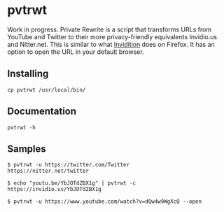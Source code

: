 # pvtrwt

Work in progress.
Private Rewrite is a script that transforms URLs from YouTube and Twitter to their more privacy-friendly equivalents Invidio.us and Nitter.net. This is similar to what [Invidition](https://addons.mozilla.org/en-US/firefox/addon/invidition/) does on Firefox. It has an option to open the URL in your default browser.

## Installing

```shell
cp pvtrwt /usr/local/bin/
```

## Documentation

```shell
pvtrwt -h
```

## Samples

```shell
$ pvtrwt -u https://twitter.com/Twitter
https://nitter.net/twitter
```

```shell
$ echo "youtu.be/YbJOTdZBX1g" | pvtrwt -c
https://invidio.us/YbJOTdZBX1g
```

```shell
$ pvtrwt -u https://www.youtube.com/watch?v=dQw4w9WgXcQ --open
```
